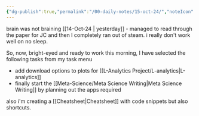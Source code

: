 ```yaml
---
{"dg-publish":true,"permalink":"/00-daily-notes/15-oct-24/","noteIcon":""}
---
```


brain was not braining [[14-Oct-24 \| yesterday]] - managed to read through the paper for JC and then I completely ran out of steam. i really don't work well on no sleep.

So, now, bright-eyed and ready to work this morning, I have selected the following tasks from my task menu
- add download options to plots for [[L-Analytics Project/L-analytics\|L-analytics]] 
- finally start the [[Meta-Science/Meta Science Writing\|Meta Science Writing]] by planning out the apps required

also i'm creating a [[Cheatsheet\|Cheatsheet]] with code snippets but also shortcuts.

